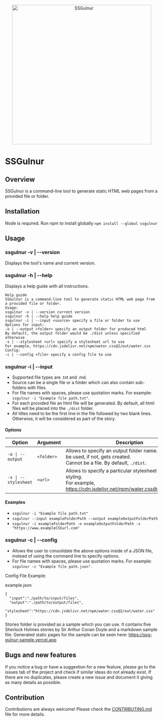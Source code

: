 <p align="center">
<img width="459" alt="SSGulnur" align="center" src="https://user-images.githubusercontent.com/52351598/192425336-04087ba4-0af9-4a29-a167-b84dddbd81bb.png">
</p>

# SSGulnur

## Overview

SSGulnur is a command-line tool to generate static HTML web pages from a provided file or folder.

## Installation

Node is required. Run npm to install globally `npm install --global ssgulnur`

## Usage

### ssgulnur -v | --version

Displays the tool's name and current version.

### ssgulnur -h | --help

Displays a help guide with all instructions.

```
Help guide
SSGulnur is a command-line tool to generate static HTML web page from a provided file or folder.
Usage:
ssgulnur -v | --version current version
ssgulnur -h | --help help guide
ssgulnur -i | --input <source> specify a file or folder to use
Options for input:
-o | --output <folder> specify an output folder for produced html
By default, the output folder would be ./dist unless specified otherwise
-s | --stylesheet <url> specify a stylesheet url to use
For example, https://cdn.jsdelivr.net/npm/water.css@2/out/water.css
Config:
-c | --config <file> specify a config file to use
```

### ssgulnur -i | --input <source>

- Supported file types are .txt and .md.
- Source can be a single file or a folder which can also contain sub-folders with files.
- For file names with spaces, please use quotation marks. For example: `ssgulnur -i "Example file path.txt"`.
- For each provided file an html file will be generated. By default, all html files will be placed into the `./dist` folder.
- All titles need to be the first line in the file followed by two blank lines. Otherwise, it will be considered as part of the story.

#### Options

| Option               | Argument   | Description                                                                                                                                 |
| -------------------- | ---------- | ------------------------------------------------------------------------------------------------------------------------------------------- |
| `-o \| --output`     | `<folder>` | Allows to specify an output folder name. If exists, will be used, if not, gets created. <br>Cannot be a file. By default, `./dist`.         |
| `-s \| --stylesheet` | `<url>`    | Allows to specify a particular stylesheet to use for html styling. <br> For example, https://cdn.jsdelivr.net/npm/water.css@2/out/water.css |

#### Examples

- `ssgulnur -i "Example file path.txt"`
- `ssgulnur --input exampleFolderPath --output exampleOutputFolderPath`
- `ssgulnur -i exampleFolderPath -o exampleOutputFolderPath -s "https://www.exampleCSSurl.com"`

### ssgulnur -c | --config <source>

- Allows the user to consolidate the above options inside of a JSON file, instead of using the command line to specify options.
- For file names with spaces, please use quotation marks. For example: `ssgulnur -c "Example file path.json"`.

Config File Example:

example.json

```
{
  "input":"./path/to/input/files",
  "output":"./path/to/output/files",
  "stylesheet":"https://cdn.jsdelivr.net/npm/water.css@2/out/water.css"
}
```

Stories folder is provided as a sample which you can use. It contains five Sherlock Holmes stories by Sir Arthur Conan Doyle and a markdown sample file.
Generated static pages for the sample can be seen here: https://ssg-gulnur-sample.vercel.app

## Bugs and new features

If you notice a bug or have a suggestion for a new feature, please go to the issues tab of the project and check if similar ideas do not already exist. If there are no duplicates, please create a new issue and document it giving as many details as possible.

## Contribution

Contributions are always welcome! Please check the [CONTRIBUTING.md](https://github.com/gulyapulya/SSGulnur/blob/main/CONTRIBUTING.md) file for more details.
